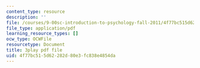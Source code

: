 ```yaml
---
content_type: resource
description: ''
file: /courses/9-00sc-introduction-to-psychology-fall-2011/4f77bc515d62282d80e3fc838e4854da_2fbrl6WoIyo.pdf
file_type: application/pdf
learning_resource_types: []
ocw_type: OCWFile
resourcetype: Document
title: 3play pdf file
uid: 4f77bc51-5d62-282d-80e3-fc838e4854da
---
```

